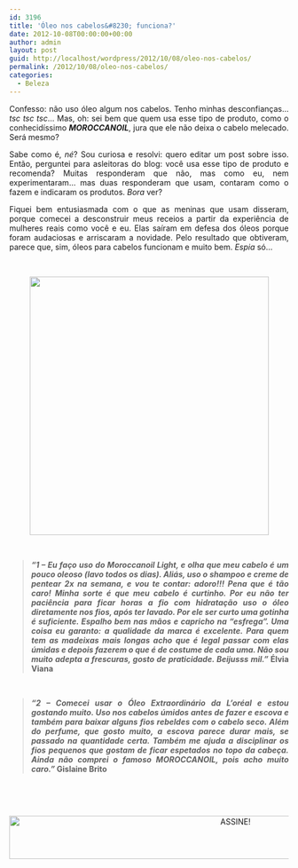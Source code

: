 ```yaml
---
id: 3196
title: 'Óleo nos cabelos&#8230; funciona?'
date: 2012-10-08T00:00:00+00:00
author: admin
layout: post
guid: http://localhost/wordpress/2012/10/08/oleo-nos-cabelos/
permalink: /2012/10/08/oleo-nos-cabelos/
categories:
  - Beleza
---
```

<p style="text-align: justify;">
  Confesso: não uso óleo algum nos cabelos. Tenho minhas desconfianças&#8230; <em>tsc tsc tsc</em>&#8230; Mas, oh: sei bem que quem usa esse tipo de produto, como o conhecidíssimo <strong><em>MOROCCANOIL</em></strong>, jura que ele não deixa o cabelo melecado. Será mesmo?
</p>

<p style="text-align: justify;" align="justify">
  Sabe como é, <em>né</em>? Sou curiosa e resolvi: quero editar um post sobre isso. Então, perguntei para asleitoras do blog: você usa esse tipo de produto e recomenda? Muitas responderam que não, mas como eu, nem experimentaram… mas duas responderam que usam, contaram como o fazem e indicaram os produtos. <em>Bora</em> ver?
</p>

<!--more-->

<p align="justify">
  Fiquei bem entusiasmada com o que as meninas que usam disseram, porque comecei a desconstruir meus receios a partir da experiência de mulheres reais como você e eu. Elas saíram em defesa dos óleos porque foram audaciosas e arriscaram a novidade. Pelo resultado que obtiveram, parece que, sim, óleos para cabelos funcionam e muito bem. <em>Espia</em> só…
</p>

&nbsp;

<p align="center">
  <a href="http://www.trololodemulher.com.br/2012/10/08/oleo-nos-cabelos/beleza-cabelos-oleos/" rel="attachment wp-att-9211"><img class="alignnone size-full wp-image-9211" title="BELEZA-CABELOS-OLEOS" src="http://www.trololodemulher.com.br/blog/wp-content/uploads/2012/10/BELEZA-CABELOS-OLEOS.png" alt="" width="431" height="466" /></a>
</p>

&nbsp;

> <p align="justify">
>   <strong><em>“1 &#8211; Eu faço uso do Moroccanoil Light, e olha que meu cabelo é um pouco oleoso (lavo todos os dias). Aliás, uso o shampoo e creme de pentear 2x na semana, e vou te contar: adoro!!! Pena que é tão caro! Minha sorte é que meu cabelo é curtinho. Por eu não ter paciência para ficar horas a fio com hidratação uso o óleo diretamente nos fios, após ter lavado. Por ele ser curto uma gotinha é suficiente. Espalho bem nas mãos e capricho na &#8220;esfrega&#8221;. Uma coisa eu garanto: a qualidade da marca é excelente. Para quem tem as madeixas mais longas acho que é legal passar com elas úmidas e depois fazerem o que é de costume de cada uma. Não sou muito adepta a frescuras, gosto de praticidade. Beijusss mil.”</em> Élvia Viana</strong>
> </p>

&nbsp;

> <p align="justify">
>   <strong><em>“2 &#8211; Comecei usar o Óleo Extraordinário da L&#8217;oréal e estou gostando muito. </em><em>Uso nos cabelos úmidos antes de fazer e escova e também para baixar alguns fios rebeldes com o cabelo seco. Além do perfume, que gosto muito, a escova parece durar mais, se passado na quantidade certa. Também me ajuda a disciplinar os fios pequenos que gostam de ficar espetados no topo da cabeça. Ainda não comprei o famoso MOROCCANOIL, pois acho muito caro.”</em> Gislaine Brito</strong>
> </p>

&nbsp;

&nbsp;

<p align="center">
  <a href="http://feedburner.google.com/fb/a/mailverify?uri=blogBichaFemea&loc=en_US" target="_blank"><img class="alignnone size-full wp-image-10439" src="http://www.trololodemulher.com.br/blog/wp-content/uploads/2014/09/ASSINE.png" alt="ASSINE!" width="800" height="78" /></a>
</p>